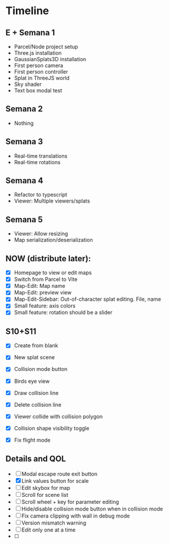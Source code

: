 # Timeline

## E + Semana 1

- Parcel/Node project setup
- Three.js installation
- GaussianSplats3D installation
- First person camera
- First person controller
- Splat in ThreeJS world
- Sky shader
- Text box modal test

## Semana 2

- Nothing

## Semana 3

- Real-time translations
- Real-time rotations

## Semana 4

- Refactor to typescript
- Viewer: Multiple viewers/splats

## Semana 5

- Viewer: Allow resizing
- Map serialization/deserialization


## NOW (distribute later):

- [x] Homepage to view or edit maps
- [x] Switch from Parcel to Vite
- [x] Map-Edit: Map name
- [x] Map-Edit: preview view
- [x] Map-Edit-Sidebar: Out-of-character splat editing. File, name
- [x] Small feature: axis colors
- [x] Small feature: rotation should be a slider

## S10+S11

- [x] Create from blank
- [x] New splat scene

- [x] Collision mode button
- [x] Birds eye view
- [x] Draw collision line
- [x] Delete collision line
- [x] Viewer collide with collision polygon
  
- [x] Collision shape visibility toggle
- [x] Fix flight mode

## Details and QOL

- [ ] Modal escape route exit button
- [x] Link values button for scale
- [ ] Edit skybox for map
- [ ] Scroll for scene list
- [ ] Scroll wheel + key for parameter editing
- [ ] Hide/disable collision mode button when in collision mode
- [ ] Fix camera clipping with wall in debug mode
- [ ] Version mismatch warning
- [ ] Edit only one at a time
- [ ] 